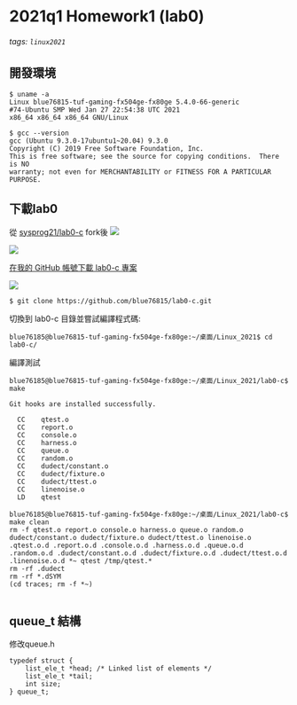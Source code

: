 # 2021q1 Homework1 (lab0)
###### tags: `linux2021`

## 開發環境

```
$ uname -a
Linux blue76815-tuf-gaming-fx504ge-fx80ge 5.4.0-66-generic 
#74-Ubuntu SMP Wed Jan 27 22:54:38 UTC 2021 
x86_64 x86_64 x86_64 GNU/Linux

$ gcc --version
gcc (Ubuntu 9.3.0-17ubuntu1~20.04) 9.3.0 
Copyright (C) 2019 Free Software Foundation, Inc.
This is free software; see the source for copying conditions.  There is NO
warranty; not even for MERCHANTABILITY or FITNESS FOR A PARTICULAR PURPOSE.
```

## 下載lab0
從 [sysprog21/lab0-c](https://github.com/sysprog21/lab0-c/network/members) fork後
![](https://i.imgur.com/Dppt3gB.png)

![](https://i.imgur.com/DAQe6fI.png)

[在我的 GitHub 帳號下載 lab0-c 專案](https://github.com/blue76815/lab0-c)

![](https://i.imgur.com/jteSU9L.png)

`$ git clone https://github.com/blue76815/lab0-c.git`

切換到 lab0-c 目錄並嘗試編譯程式碼:

```
blue76185@blue76815-tuf-gaming-fx504ge-fx80ge:~/桌面/Linux_2021$ cd lab0-c/
```
編譯測試

```
blue76185@blue76815-tuf-gaming-fx504ge-fx80ge:~/桌面/Linux_2021/lab0-c$ make

Git hooks are installed successfully.

  CC	qtest.o
  CC	report.o
  CC	console.o
  CC	harness.o
  CC	queue.o
  CC	random.o
  CC	dudect/constant.o
  CC	dudect/fixture.o
  CC	dudect/ttest.o
  CC	linenoise.o
  LD	qtest
  
blue76185@blue76815-tuf-gaming-fx504ge-fx80ge:~/桌面/Linux_2021/lab0-c$ make clean
rm -f qtest.o report.o console.o harness.o queue.o random.o dudect/constant.o dudect/fixture.o dudect/ttest.o linenoise.o .qtest.o.d .report.o.d .console.o.d .harness.o.d .queue.o.d .random.o.d .dudect/constant.o.d .dudect/fixture.o.d .dudect/ttest.o.d .linenoise.o.d *~ qtest /tmp/qtest.*
rm -rf .dudect
rm -rf *.dSYM
(cd traces; rm -f *~)
  
```
## queue_t 結構
修改queue.h

```
typedef struct {
    list_ele_t *head; /* Linked list of elements */
    list_ele_t *tail;
    int size;    
} queue_t;
```